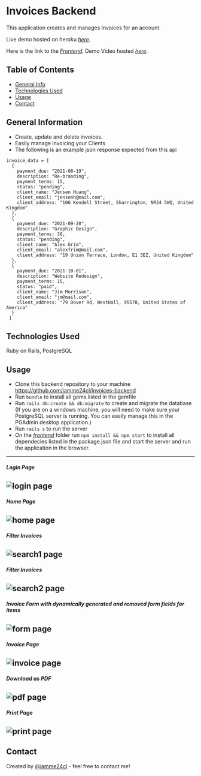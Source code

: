 # Invoices Backend
This application creates and manages Invoices for an account.

Live demo hosted on heroku [_here_](https://my-invoices.netlify.app/).

Here is the link to the [_Frontend_](https://github.com/iamme24cl/invoices-frontend). Demo Video hosted [_here_](https://www.loom.com/share/4c4f5df831e14e61827c769807e2b9e4?sharedAppSource=personal_library).

## Table of Contents
* [General Info](#general-information)
* [Technologies Used](#technologies-used)
* [Usage](#usage)
* [Contact](#contact)


## General Information
- Create, update and delete invoices.
- Easily manage invoicing your Clients
- The following is an example json response expected from this api
```
invoice_data = [
  {
    payment_due: "2021-08-19",
    description: "Re-branding",
    payment_terms: 15,
    status: "pending",
    client_name: "Jensen Huang",
    client_email: "jensenh@mail.com",
    client_address: "106 Kendell Street, Sharrington, NR24 5WQ, United Kingdom"
  },
  {
    payment_due: "2021-09-20",
    description: "Graphic Design",
    payment_terms: 30,
    status: "pending",
    client_name: "Alex Grim",
    client_email: "alexfrim@mail.com",
    client_address: "19 Union Terrace, London, E1 3EZ, United Kingdom"
  },
  { 
    payment_due: "2021-10-01",
    description: "Website Redesign",
    payment_terms: 15,
    status: "paid",
    client_name: "Jim Morrison",
    client_email: "jm@mail.com",
    client_address: "79 Dover Rd, WestHall, 95578, United States of America"
  }
 ]
```

## Technologies Used
Ruby on Rails, PostgreSQL

## Usage
* Clone this backend repository to your machine  https://github.com/iamme24cl/invoices-backend
* Run `bundle` to install all gems listed in the gemfile
* Run `rails db:create && db:migrate` to create and migrate the database (If you are on a windows machine, you will need to make sure your PostgreSQL server is running. You can easily manage this in the PGAdmin desktop application.)
* Run `rails s` to run the server
* On the  [_frontend_](https://github.com/iamme24cl/invoices-frontend) folder run `npm install && npm start` to install all dependecies listed in the package.json file and start the server and run the application in the browser.

---
##### Login Page
![login page](demo-images/login-page.png)
--
##### Home Page
![home page](demo-images/home-page.png)
--
##### Filter Invoices
![search1 page](demo-images/search-1.png)
--
##### Filter Invoices
![search2 page](demo-images/search-2.png)
--
##### Invoice Form with dynamically generated and removed form fields for items
![form page](demo-images/invoice-form.png)
--
##### Invoice Page
![invoice page](demo-images/invoice.png)
--
##### Download as PDF
![pdf page](demo-images/pdf-page.png)
--
##### Print Page
![print page](demo-images/print-page.png)
--



## Contact
Created by [@iamme24cl](https://github.com/iamme24cl) - feel free to contact me!


